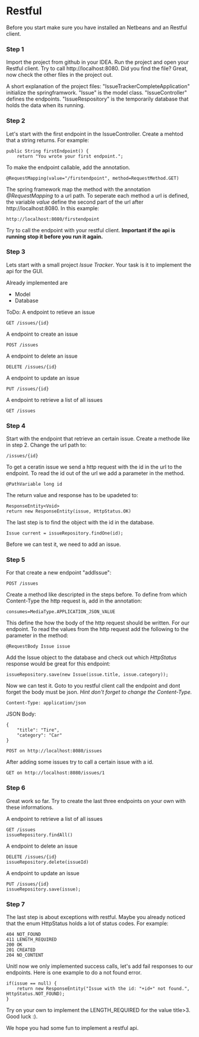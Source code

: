 # Restful

Before you start make sure you have installed an Netbeans and an Restful client.

### Step 1
Import the project from github in your IDEA. Run the project and open your Restful client. Try to call http://localhost:8080.
Did you find the file? Great, now check the other files in the project out.

A short explanation of the project files:
"IssueTrackerCompleteApplication" initialize the springframwork.
"Issue" is the model class.
"IssueController" defines the endpoints.
"IssueRespository" is the temporarily database that holds the data when its running.

### Step 2
Let's start with the first endpoint in the IssueController.
Create a mehtod that a string returns. For example:
```
public String firstEndpoint() {
    return "You wrote your first endpoint.";
```
To make the endpoint callable, add the annotation.
```
@RequestMapping(value="/firstendpoint", method=RequestMethod.GET)
```
The spring framework map the method with the annotation *@RequestMapping* to a url path. To seperate each method a url is defined, the variable *value* define the second part of the url after http://localhost:8080. 
In this example:
```
http://localhost:8080/firstendpoint
```
Try to call the endpoint with your restful client.
**Important if the api is running stop it before you run it again.**
### Step 3
Lets start with a small project *Issue Tracker*. Your task is it to implement the api for the GUI.

Already implemented are
- Model
- Database

ToDo:
A endpoint to retieve an issue  
```
GET /issues/{id} 
```
A endpoint to create an issue   
```
POST /issues
```
A endpoint to delete an issue                 
```
DELETE /issues/{id} 
```
A endpoint to update an issue                 
```
PUT /issues/{id} 
```
A endpoint to retrieve a list of all issues   
```
GET /issues 
```
### Step 4
Start with the endpoint that retrieve an certain issue. Create a methode like in step 2. Change the url path to:
```
/issues/{id}
```
To get a ceratin issue we send a http request with the id in the url to the endpoint. To read the id out of the url we add a parameter in the method.
```
@PathVariable long id
```
The return value and response has to be upadeted to:
```
ResponseEntity<Void>
return new ResponseEntity(issue, HttpStatus.OK)
```
The last step is to find the object with the id in the database.
```
Issue current = issueRepository.findOne(id);
```
Before we can test it, we need to add an issue.

### Step 5
For that create a new endpoint "addIssue":
```
POST /issues
```
Create a method like descripted in the steps before. To define from which Content-Type the http request is, add in the annotation:
```
consumes=MediaType.APPLICATION_JSON_VALUE
```
This define the how the body of the http request should be written. For our endpoint. To read the values from the http request add the following to the parameter in the method:
```
@RequestBody Issue issue
```
Add the Issue object to the database and check out which *HttpStatus* response would be great for this endpoint:
```
issueRepository.save(new Issue(issue.title, issue.category));
```
Now we can test it. Goto to you restful client call the endpoint and dont forget the body must be json. 
*Hint don't forget to change the Content-Type.*
```
Content-Type: application/json
```
JSON Body:
```
{
    "title": "Tire",
    "category": "Car"
}
```
```
POST on http://localhost:8080/issues
```
After adding some issues try to call a certain issue with a id.
```
GET on http://localhost:8080/issues/1
```

### Step 6
Great work so far. Try to create the last three endpoints on your own with these informations.

A endpoint to retrieve a list of all issues   
```
GET /issues 
issueRepository.findAll()
```

A endpoint to delete an issue                 
```
DELETE /issues/{id} 
issueRepository.delete(issueId)
```

A endpoint to update an issue             
```
PUT /issues/{id} 
issueRepository.save(issue);
```

### Step 7
The last step is about exceptions with restful. Maybe you already noticed that the enum HttpStatus holds a lot of status codes. For example: 
```
404 NOT_FOUND
411 LENGTH_REQUIRED
200 OK
201 CREATED
204 NO_CONTENT
```
Unitl now we only implemented success calls, let's add fail responses to our endpoints. Here is one example to do a not found error. 
```
if(issue == null) {
    return new ResponseEntity("Issue with the id: "+id+" not found.", HttpStatus.NOT_FOUND);
}
```
Try on your own to implement the LENGTH_REQUIRED for the value title>3.
Good luck :).


We hope you had some fun to implement a restful api.
